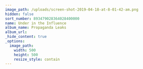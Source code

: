 ```yaml
---
image_path: /uploads/screen-shot-2019-04-18-at-8-01-42-am.png
hidden: false
sort_number: 893479028364028400000
name: Under in the Influence
album_name: Propaganda Leaks
album_url:
_hide_content: true
_options:
  image_path:
    width: 500
    height: 500
    resize_style: contain
---
```



